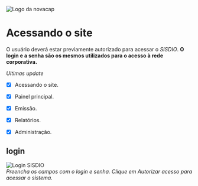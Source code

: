 ![Logo da novacap](https://assets.infra.grancursosonline.com.br/projeto/novacap-companhia-urbanizadora-da-nova-capital-do-brasil.png)
# Acessando o site
O usuário deverá estar previamente autorizado para acessar o _SISDIO_.
**O login e a senha são os mesmos utilizados para o acesso à rede corporativa.**

*Ultimas update*

- [x] Acessando o site.
- [x] Painel principal.
- [x] Emissão.
- [x] Relatórios.
- [x] Administração.


## login
![Login SISDIO](http://wiki.novacap.sede/mediawiki/images/8/89/Login-SISDIO.png)
<br>
_Preencha os campos com o login e senha. Clique em Autorizar acesso para acessar o sistema._
